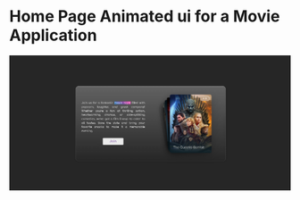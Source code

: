 # Home Page Animated ui for a Movie Application
![Image alt](https://github.com/Lakhdeepss/movie_app_design/blob/3661ce039ead0a6e25b95c8a811c4a06245088de/Screenshot%202025-09-07%20160411.png)
